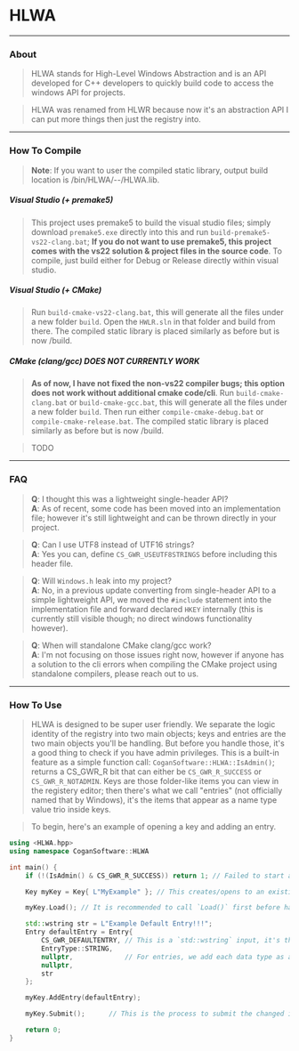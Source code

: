 # HLWA
---
### About

> HLWA stands for High-Level Windows Abstraction and is an API developed for C++ developers to quickly build code to access the windows API for projects.

> HLWA was renamed from HLWR because now it's an abstraction API I can put more things then just the registry into.

---
### How To Compile

> **Note**: If you want to user the compiled static library, output build location is <root>/bin/HLWA/<buildcfg>-<system>-<architecture>/HLWA.lib.

##### Visual Studio (+ premake5)

> This project uses premake5 to build the visual studio files; simply download `premake5.exe` directly into this and run `build-premake5-vs22-clang.bat`; **If you do not want to use premake5, this project comes with the vs22 solution & project files in the source code**. To compile, just build either for Debug or Release directly within visual studio.

##### Visual Studio (+ CMake)

> Run `build-cmake-vs22-clang.bat`, this will generate all the files under a new folder `build`. Open the `HWLR.sln` in that folder and build from there. The compiled static library is placed similarly as before but <root> is now <root>/build.

##### CMake (clang/gcc) **DOES NOT CURRENTLY WORK**

> **As of now, I have not fixed the non-vs22 compiler bugs; this option does not work without additional cmake code/cli**. Run `build-cmake-clang.bat` or `build-cmake-gcc.bat`, this will generate all the files under a new folder `build`. Then run either `compile-cmake-debug.bat` or `compile-cmake-release.bat`. The compiled static library is placed similarly as before but <root> is now <root>/build.

> TODO

---
### FAQ

> **Q**: I thought this was a lightweight single-header API?<br>
> **A**: As of recent, some code has been moved into an implementation file; however it's still lightweight and can be thrown directly in your project.

> **Q**: Can I use UTF8 instead of UTF16 strings?<br>
> **A**: Yes you can, define `CS_GWR_USEUTF8STRINGS` before including this header file.

> **Q**: Will `Windows.h` leak into my project?<br>
> **A**: No, in a previous update converting from single-header API to a simple lightweight API, we moved the `#include` statement into the implementation file and forward declared `HKEY` internally (this is currently still visible though; no direct windows functionality however).

> **Q**: When will standalone CMake clang/gcc work?<br>
> **A**: I'm not focusing on those issues right now, however if anyone has a solution to the cli errors when compiling the CMake project using standalone compilers, please reach out to us.

---
### How To Use

> HLWA is designed to be super user friendly. We separate the logic identity of the registry into two main objects; keys and entries are the two main objects you'll be handling. But before you handle those, it's a good thing to check if you have admin privileges. This is a built-in feature as a simple function call: `CoganSoftware::HLWA::IsAdmin()`; returns a CS_GWR_R bit that can either be `CS_GWR_R_SUCCESS` or `CS_GWR_R_NOTADMIN`. Keys are those folder-like items you can view in the registery editor; then there's what we call "entries" (not officially named that by Windows), it's the items that appear as a name type value trio inside keys.

> To begin, here's an example of opening a key and adding an entry.

```cpp
using <HLWA.hpp>
using namespace CoganSoftware::HLWA

int main() {
	if (!(IsAdmin() & CS_GWR_R_SUCCESS)) return 1; // Failed to start as admin.

	Key myKey = Key{ L"MyExample" }; // This creates/opens to an existing key. The validation can be checked by calling `GetCreationResult()`.

	myKey.Load(); // It is recommended to call `Load()` first before handling the key; this loads all child keys and entries. If you want the child keys to also be fully loaded and so on and so forth, you can call `DeepLoad()`.

	std::wstring str = L"Example Default Entry!!!";
	Entry defaultEntry = Entry{
		CS_GWR_DEFAULTENTRY, // This is a `std::wstring` input, it's the name of the entry; here we provide the default entry name string which exposed is simply just L"". We write this as a macro for future proofing constants or if we support additional platforms that have a similar registry-like system.
		EntryType::STRING,
		nullptr,             // For entries, we add each data type as a ptr that can be nullptr if not the desired EntryType; this is present in `SetType()` and `GetData()`
		nullptr,
		str
	};

	myKey.AddEntry(defaultEntry);

	myKey.Submit();      // This is the process to submit the changed information, this will optimally determine if it needs to delete all entries if entry count has changed at any point or just change the current ones. If you want to also submit all child key information (do not do unless you know you've loaded all of them), call `DeepSubmit()`.

	return 0;
}
```